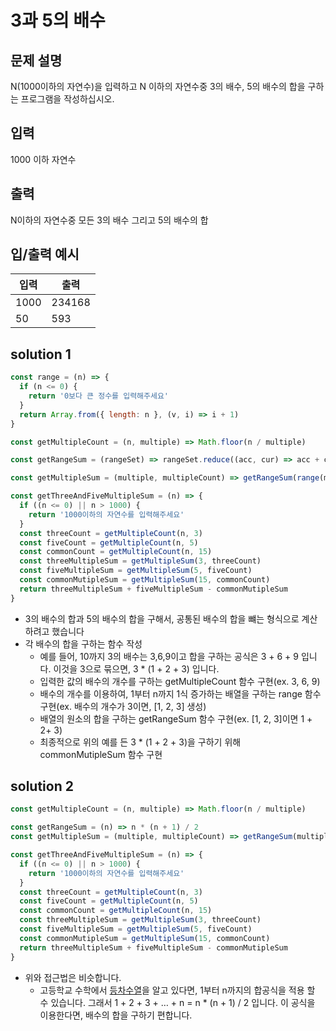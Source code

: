 # 3과 5의 배수

## 문제 설명
N(1000이하의 자연수)을 입력하고 N 이하의 자연수중 3의 배수, 5의 배수의 합을 구하는 프로그램을 작성하십시오.

## 입력
1000 이하 자연수

## 출력
N이하의 자연수중 모든 3의 배수 그리고 5의 배수의 합

## 입/출력 예시
입력           | 출력 
------------- | ---------
1000 | 234168     
50| 593

## solution 1
```javascript
const range = (n) => {
  if (n <= 0) {
    return '0보다 큰 정수를 입력해주세요'
  }
  return Array.from({ length: n }, (v, i) => i + 1)
}

const getMultipleCount = (n, multiple) => Math.floor(n / multiple)

const getRangeSum = (rangeSet) => rangeSet.reduce((acc, cur) => acc + cur, 0)

const getMultipleSum = (multiple, multipleCount) => getRangeSum(range(multipleCount)) * multiple

const getThreeAndFiveMultipleSum = (n) => {
  if ((n <= 0) || n > 1000) {
    return '1000이하의 자연수를 입력해주세요'
  }
  const threeCount = getMultipleCount(n, 3)
  const fiveCount = getMultipleCount(n, 5)
  const commonCount = getMultipleCount(n, 15)
  const threeMultipleSum = getMultipleSum(3, threeCount)
  const fiveMultipleSum = getMultipleSum(5, fiveCount)
  const commonMutipleSum = getMultipleSum(15, commonCount)
  return threeMultipleSum + fiveMultipleSum - commonMutipleSum
}
```

* 3의 배수의 합과 5의 배수의 합을 구해서, 공통된 배수의 합을 뺴는 형식으로 계산하려고 했습니다
* 각 배수의 합을 구하는 함수 작성
  * 예를 들어, 10까지 3의 배수는 3,6,9이고 합을 구하는 공식은 3 + 6 + 9 입니다. 이것을 3으로 묶으면, 3 * (1 + 2 + 3) 입니다.
  * 입력한 값의 배수의 개수를 구하는 getMultipleCount 함수 구현(ex. 3, 6, 9)
  * 배수의 개수를 이용하여, 1부터 n까지 1식 증가하는 배열을 구하는 range 함수 구현(ex. 배수의 개수가 3이면, [1, 2, 3] 생성)
  * 배열의 원소의 합을 구하는 getRangeSum 함수 구현(ex. [1, 2, 3]이면 1 + 2+ 3)
  * 최종적으로 위의 예를 든 3 * (1 + 2 + 3)을 구하기 위해 commonMutipleSum 함수 구현

## solution 2
```javascript
const getMultipleCount = (n, multiple) => Math.floor(n / multiple)

const getRangeSum = (n) => n * (n + 1) / 2 
const getMultipleSum = (multiple, multipleCount) => getRangeSum(multipleCount) * multiple

const getThreeAndFiveMultipleSum = (n) => {
  if ((n <= 0) || n > 1000) {
    return '1000이하의 자연수를 입력해주세요'
  }
  const threeCount = getMultipleCount(n, 3)
  const fiveCount = getMultipleCount(n, 5)
  const commonCount = getMultipleCount(n, 15)
  const threeMultipleSum = getMultipleSum(3, threeCount)
  const fiveMultipleSum = getMultipleSum(5, fiveCount)
  const commonMutipleSum = getMultipleSum(15, commonCount)
  return threeMultipleSum + fiveMultipleSum - commonMutipleSum
}
```

* 위와 접근법은 비슷합니다.
  * 고등학교 수학에서 [등차수열](https://ko.wikipedia.org/wiki/%EB%93%B1%EC%B0%A8%EC%88%98%EC%97%B4)을 알고 있다면, 1부터 n까지의 합공식을 적용 할 수 있습니다. 그래서 1 + 2 + 3 + &mldr;	+ n = n * (n + 1) / 2 입니다. 이 공식을 이용한다면, 배수의 합을 구하기 편합니다.